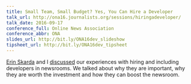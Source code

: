```yaml
---
title: Small Team, Small Budget? Yes, You Can Hire a Developer
talk_url: http://ona16.journalists.org/sessions/hiringadeveloper/
talk_date: 2016-09-17
conference_full: Online News Association
conference_abbr: ONA
slides_url: http://bit.ly/ONA16dev_slideshow
tipsheet_url: http://bit.ly/ONA16dev_tipsheet
---
```

[Erin Skarda](https://twitter.com/ErinLeighSkarda) and I [discussed](http://ona16.journalists.org/sessions/hiringadeveloper/) our experiences with hiring and including developers in newsrooms. We talked about why they are important, why they are worth the investment and how they can boost the newsroom.